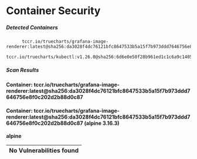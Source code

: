 # Container Security

##### Detected Containers

          tccr.io/truecharts/grafana-image-renderer:latest@sha256:da3028f4dc76121bfc8647533b5a15f7b973ddd7646756e8f0c202d2b88d0c87
          tccr.io/truecharts/kubectl:v1.26.0@sha256:6d6e0e50f28b961ed1c1c6a9c140553238641591fbdc9ac7c1a348636f78c552

##### Scan Results

**Container: tccr.io/truecharts/grafana-image-renderer:latest@sha256:da3028f4dc76121bfc8647533b5a15f7b973ddd7646756e8f0c202d2b88d0c87**

#### Container: tccr.io/truecharts/grafana-image-renderer:latest@sha256:da3028f4dc76121bfc8647533b5a15f7b973ddd7646756e8f0c202d2b88d0c87 (alpine 3.16.3)
    

**alpine**

      
| No Vulnerabilities found         |
|:---------------------------------|

      

